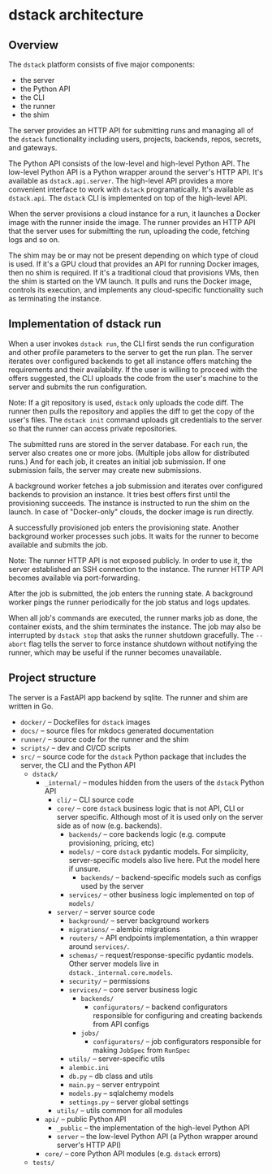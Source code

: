 
# dstack architecture

## Overview

The `dstack` platform consists of five major components:

* the server
* the Python API
* the CLI
* the runner
* the shim

The server provides an HTTP API for submitting runs and managing all of the `dstack` functionality including users, projects, backends, repos, secrets, and gateways.

The Python API consists of the low-level and high-level Python API. The low-level Python API is a Python wrapper around the server's HTTP API. It's available as `dstack.api.server`. The high-level API provides a more convenient interface to work with `dstack` programatically. It's available as `dstack.api`. The `dstack` CLI is implemented on top of the high-level API.

When the server provisions a cloud instance for a run, it launches a Docker image with the runner inside the image. The runner provides an HTTP API that the server uses for submitting the run, uploading the code, fetching logs and so on.

The shim may be or may not be present depending on which type of cloud is used. If it's a GPU cloud that provides an API for running Docker images, then no shim is required. If it's a traditional cloud that provisions VMs, then the shim is started on the VM launch. It pulls and runs the Docker image, controls its execution, and implements any cloud-specific functionality such as terminating the instance.

## Implementation of dstack run

When a user invokes `dstack run`, the CLI first sends the run configuration and other profile parameters to the server to get the run plan. The server iterates over configured backends to get all instance offers matching the requirements and their availability. If the user is willing to proceed with the offers suggested, the CLI uploads the code from the user's machine to the server and submits the run configuration.

Note: If a git repository is used, `dstack` only uploads the code diff. The runner then pulls the repository and applies the diff to get the copy of the user's files. The `dstack init` command uploads git credentials to the server so that the runner can access private repositories.

The submitted runs are stored in the server database. For each run, the server also creates one or more jobs. (Multiple jobs allow for distributed runs.) And for each job, it creates an initial job submission. If one submission fails, the server may create new submissions.

A background worker fetches a job submission and iterates over configured backends to provision an instance. It tries best offers first until the provisioning succeeds. The instance is instructed to run the shim on the launch. In case of "Docker-only" clouds, the docker image is run directly.

A successfully provisioned job enters the provisioning state. Another background worker processes such jobs. It waits for the runner to become available and submits the job.

Note: The runner HTTP API is not exposed publicly. In order to use it, the server established an SSH connection to the instance. The runner HTTP API becomes available via port-forwarding.

After the job is submitted, the job enters the running state. A background worker pings the runner periodically for the job status and logs updates.

When all job's commands are executed, the runner marks job as done, the container exists, and the shim terminates the instance. The job may also be interrupted by `dstack stop` that asks the runner shutdown gracefully. The `--abort` flag tells the server to force instance shutdown without notifying the runner, which may be useful if the runner becomes unavailable.


## Project structure

The server is a FastAPI app backend by sqlite. The runner and shim are written in Go.

* `docker/` – Dockefiles for `dstack` images
* `docs/` – source files for mkdocs generated documentation
* `runner/` – source code for the runner and the shim
* `scripts/` – dev and CI/CD scripts 
* `src/` – source code for the `dstack` Python package that includes the server, the CLI and the Python API
    * `dstack/`
        * `_internal/` – modules hidden from the users of the `dstack` Python API
            * `cli/` – CLI source code
            * `core/` – core `dstack` business logic that is not API, CLI or server specific. Although most of it is used only on the server side as of now (e.g. backends).
                * `backends/` – core backends logic (e.g. compute provisioning, pricing, etc)
                * `models/` – core `dstack` pydantic models. For simplicity, server-specific models also live here. Put the model here if unsure.
                    * `backends/` – backend-specific models such as configs used by the server
                * `services/` – other business logic implemented on top of `models/`
            * `server/` – server source code
                * `background/` – server background workers
                * `migrations/` – alembic migrations
                * `routers/` – API endpoints implementation, a thin wrapper around `services/`.
                * `schemas/` – request/response-specific pydantic models. Other server models live in `dstack._internal.core.models`.
                * `security/` – permissions 
                * `services/` – core server business logic
                    * `backends/`
                        * `configurators/` – backend configurators responsible for configuring and creating backends from API configs
                    * `jobs/`
                        * `configurators/` – job configurators responsible for making `JobSpec` from `RunSpec`
                * `utils/` – server-specific utils
                * `alembic.ini`
                * `db.py` – db class and utils
                * `main.py` – server entrypoint
                * `models.py` – sqlalchemy models
                * `settings.py` – server global settings
            * `utils/` – utils common for all modules
        * `api/` – public Python API
            * `_public` – the implementation of the high-level Python API
            * `server` – the low-level Python API (a Python wrapper around server's HTTP API)
        * `core/` – core Python API modules (e.g. `dstack` errors)
    * `tests/`